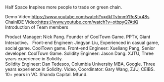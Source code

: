 Half Space
Inspires more people to trade on green chain.

Demo Video:https://www.youtube.com/watch?v=dkfTvbnmYRo&t=48s
ChainIDE Video:https://www.youtube.com/watch?v=otbpyQ7AtiQ
Introduction of Team members

Product Manager: Nick Pang. Founder of CoolTown Game. PPTV, Giant Interactive。
Front-end Engineer: Jingyan Liu, Experienced in casual game, social game. CoolTown game.
Front-end Engineer: Xueliang Pang, Senior developer. CoolTown Game.
Solidity Engineer: Jason Dang. XJTU, Three years experience in Solidity.  
Solidity Engineer: Dan Tedesco, Columbia University MBA, Google. Three years experience in Solidity.
Video, Coordinator: Gary Wang, ZJU, CEIBS. 10+ years in VC. Shanda Capital. Mfund.

